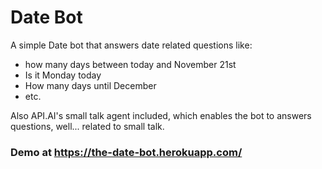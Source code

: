 # Date Bot

A simple Date bot that answers date related questions like:
- how many days between today and November 21st
- Is it Monday today
- How many days until December
- etc.

Also API.AI's small talk agent included, which enables the bot to answers questions, well... related to small talk.

### Demo at https://the-date-bot.herokuapp.com/
